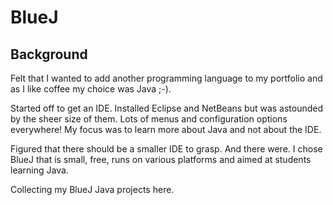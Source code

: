 # BlueJ

## Background

Felt that I wanted to add another programming language to my portfolio and as
I like coffee my choice was Java ;-).

Started off to get an IDE. Installed Eclipse and NetBeans but was astounded by
the sheer size of them. Lots of menus and configuration options everywhere!
My focus was to learn more about Java and not about the IDE.

Figured that there should be a smaller IDE to grasp. And there were. I chose
BlueJ that is small, free, runs on various platforms and aimed at students
learning Java.

Collecting my BlueJ Java projects here.
